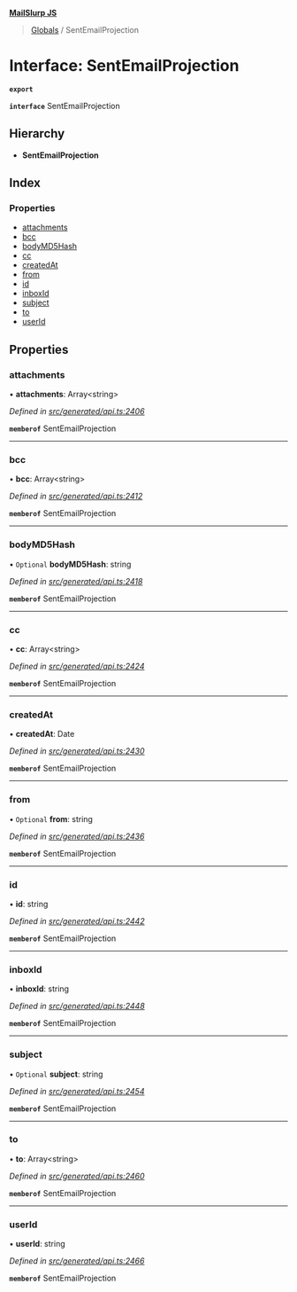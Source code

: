 **[MailSlurp JS](../README.md)**

> [Globals](../README.md) / SentEmailProjection

# Interface: SentEmailProjection

**`export`** 

**`interface`** SentEmailProjection

## Hierarchy

* **SentEmailProjection**

## Index

### Properties

* [attachments](sentemailprojection.md#attachments)
* [bcc](sentemailprojection.md#bcc)
* [bodyMD5Hash](sentemailprojection.md#bodymd5hash)
* [cc](sentemailprojection.md#cc)
* [createdAt](sentemailprojection.md#createdat)
* [from](sentemailprojection.md#from)
* [id](sentemailprojection.md#id)
* [inboxId](sentemailprojection.md#inboxid)
* [subject](sentemailprojection.md#subject)
* [to](sentemailprojection.md#to)
* [userId](sentemailprojection.md#userid)

## Properties

### attachments

•  **attachments**: Array\<string>

*Defined in [src/generated/api.ts:2406](https://github.com/mailslurp/mailslurp-client/blob/ff09436/src/generated/api.ts#L2406)*

**`memberof`** SentEmailProjection

___

### bcc

•  **bcc**: Array\<string>

*Defined in [src/generated/api.ts:2412](https://github.com/mailslurp/mailslurp-client/blob/ff09436/src/generated/api.ts#L2412)*

**`memberof`** SentEmailProjection

___

### bodyMD5Hash

• `Optional` **bodyMD5Hash**: string

*Defined in [src/generated/api.ts:2418](https://github.com/mailslurp/mailslurp-client/blob/ff09436/src/generated/api.ts#L2418)*

**`memberof`** SentEmailProjection

___

### cc

•  **cc**: Array\<string>

*Defined in [src/generated/api.ts:2424](https://github.com/mailslurp/mailslurp-client/blob/ff09436/src/generated/api.ts#L2424)*

**`memberof`** SentEmailProjection

___

### createdAt

•  **createdAt**: Date

*Defined in [src/generated/api.ts:2430](https://github.com/mailslurp/mailslurp-client/blob/ff09436/src/generated/api.ts#L2430)*

**`memberof`** SentEmailProjection

___

### from

• `Optional` **from**: string

*Defined in [src/generated/api.ts:2436](https://github.com/mailslurp/mailslurp-client/blob/ff09436/src/generated/api.ts#L2436)*

**`memberof`** SentEmailProjection

___

### id

•  **id**: string

*Defined in [src/generated/api.ts:2442](https://github.com/mailslurp/mailslurp-client/blob/ff09436/src/generated/api.ts#L2442)*

**`memberof`** SentEmailProjection

___

### inboxId

•  **inboxId**: string

*Defined in [src/generated/api.ts:2448](https://github.com/mailslurp/mailslurp-client/blob/ff09436/src/generated/api.ts#L2448)*

**`memberof`** SentEmailProjection

___

### subject

• `Optional` **subject**: string

*Defined in [src/generated/api.ts:2454](https://github.com/mailslurp/mailslurp-client/blob/ff09436/src/generated/api.ts#L2454)*

**`memberof`** SentEmailProjection

___

### to

•  **to**: Array\<string>

*Defined in [src/generated/api.ts:2460](https://github.com/mailslurp/mailslurp-client/blob/ff09436/src/generated/api.ts#L2460)*

**`memberof`** SentEmailProjection

___

### userId

•  **userId**: string

*Defined in [src/generated/api.ts:2466](https://github.com/mailslurp/mailslurp-client/blob/ff09436/src/generated/api.ts#L2466)*

**`memberof`** SentEmailProjection
